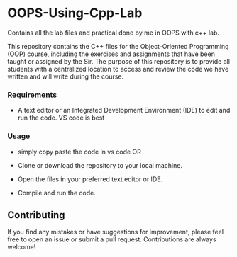 # OOPS-Using-Cpp-Lab
Contains all the lab files and practical done by me in OOPS with c++ lab.

This repository contains the C++ files for the Object-Oriented Programming (OOP) course, including the exercises and assignments that have been taught or assigned by the Sir. The purpose of this repository is to provide all students with a centralized location to access and review the code we have written and will write during the course.

### Requirements

- A text editor or an Integrated Development Environment (IDE) to edit and run the code. VS code is best

### Usage
- simply copy paste the code in vs code OR
 
- Clone or download the repository to your local machine.

- Open the files in your preferred text editor or IDE.

- Compile and run the code.

## Contributing

If you find any mistakes or have suggestions for improvement, please feel free to open an issue or submit a pull request. Contributions are always welcome!
